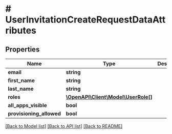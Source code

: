 # # UserInvitationCreateRequestDataAttributes

## Properties

Name | Type | Description | Notes
------------ | ------------- | ------------- | -------------
**email** | **string** |  | 
**first_name** | **string** |  | 
**last_name** | **string** |  | 
**roles** | [**\OpenAPI\Client\Model\UserRole[]**](UserRole.md) |  | 
**all_apps_visible** | **bool** |  | [optional] 
**provisioning_allowed** | **bool** |  | [optional] 

[[Back to Model list]](../../README.md#documentation-for-models) [[Back to API list]](../../README.md#documentation-for-api-endpoints) [[Back to README]](../../README.md)



